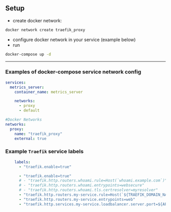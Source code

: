
## Setup
- create docker network:
```sh
docker network create traefik_proxy
```
- configure docker network in your service (example below)
- run 
```sh
docker-compose up -d
```
---
### Examples of docker-compose service network config

```yaml
services:
  metrics_server:
    container_name: metrics_server

    networks:
      - proxy
      - default

#Docker Networks
networks:
  proxy:
    name: "traefik_proxy"
    external: true
```

### Example `Traefik` service labels

```yaml
    labels:
      - "traefik.enable=true"

      - "traefik.enable=true"
      # - "traefik.http.routers.whoami.rule=Host(`whoami.example.com`)"
      # - "traefik.http.routers.whoami.entrypoints=websecure"
      # - "traefik.http.routers.whoami.tls.certresolver=myresolver"
      - "traefik.http.routers.my-service.rule=Host(`${TRAEFIK_DOMAIN_NAME}`)"
      - "traefik.http.routers.my-service.entrypoints=web"
      - "traefik.http.services.my-service.loadbalancer.server.port=${APP_PORT}"
```
